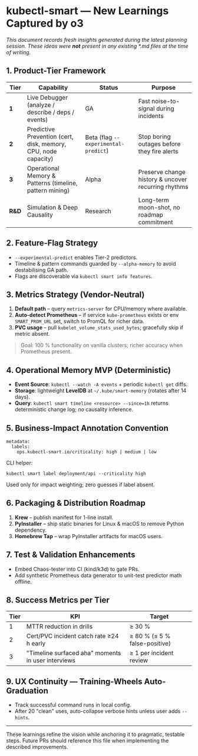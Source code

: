 # kubectl-smart — New Learnings Captured by o3

_This document records fresh insights generated during the latest planning session. These ideas were **not** present in any existing *.md files at the time of writing._

## 1. Product-Tier Framework

| Tier | Capability | Status | Purpose |
|------|------------|--------|---------|
| **1** | Live Debugger (analyze / describe / deps / events) | GA | Fast noise-to-signal during incidents |
| **2** | Predictive Prevention (cert, disk, memory, CPU, node capacity) | Beta (flag `--experimental-predict`) | Stop boring outages before they fire alerts |
| **3** | Operational Memory & Patterns (timeline, pattern mining) | Alpha | Preserve change history & uncover recurring rhythms |
| **R&D** | Simulation & Deep Causality | Research | Long-term moon-shot, no roadmap commitment |

## 2. Feature-Flag Strategy

* `--experimental-predict` enables Tier-2 predictors.
* Timeline & pattern commands guarded by `--alpha-memory` to avoid destabilising GA path.
* Flags are discoverable via `kubectl smart info features`.

## 3. Metrics Strategy (Vendor-Neutral)

1. **Default path** – query `metrics-server` for CPU/memory where available.
2. **Auto-detect Prometheus** – if service `kube-prometheus` exists or env `SMART_PROM_URL` set, switch to PromQL for richer data.
3. **PVC usage** – pull `kubelet_volume_stats_used_bytes`; gracefully skip if metric absent.

> Goal: 100 % functionality on vanilla clusters; richer accuracy when Prometheus present.

## 4. Operational Memory MVP (Deterministic)

* **Event Source**:  `kubectl --watch -A events` + periodic `kubectl get` diffs.
* **Storage**: lightweight **LevelDB** at `~/.kube/smart-memory` (rotates after 14 days).
* **Query**: `kubectl smart timeline <resource> --since=1h` returns deterministic change log; *no* causality inference.

## 5. Business-Impact Annotation Convention

```
metadata:
  labels:
    ops.kubectl-smart.io/criticality: high | medium | low
```

CLI helper:
```
kubectl smart label deployment/api --criticality high
```

Used only for impact weighting; zero guesses if label absent.

## 6. Packaging & Distribution Roadmap

1. **Krew** – publish manifest for 1-line install.
2. **PyInstaller** – ship static binaries for Linux & macOS to remove Python dependency.
3. **Homebrew Tap** – wrap PyInstaller artifacts for macOS users.

## 7. Test & Validation Enhancements

* Embed Chaos-tester into CI (kind/k3d) to gate PRs.
* Add synthetic Prometheus data generator to unit-test predictor math offline.

## 8. Success Metrics per Tier

| Tier | KPI | Target |
|------|-----|--------|
| 1 | MTTR reduction in drills | ≥ 30 % |
| 2 | Cert/PVC incident catch rate ≥24 h early | ≥ 80 % (≤ 5 % false-positive) |
| 3 | "Timeline surfaced aha" moments in user interviews | ≥ 1 per incident review |

## 9. UX Continuity — Training-Wheels Auto-Graduation

* Track successful command runs in local config.
* After 20 "clean" uses, auto-collapse verbose hints unless user adds `--hints`.

---
These learnings refine the vision while anchoring it to pragmatic, testable steps. Future PRs should reference this file when implementing the described improvements. 
